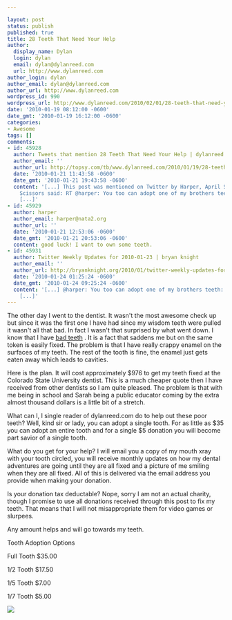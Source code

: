 ```yaml
---

layout: post
status: publish
published: true
title: 28 Teeth That Need Your Help
author:
  display_name: Dylan
  login: dylan
  email: dylan@dylanreed.com
  url: http://www.dylanreed.com
author_login: dylan
author_email: dylan@dylanreed.com
author_url: http://www.dylanreed.com
wordpress_id: 990
wordpress_url: http://www.dylanreed.com/2010/02/01/28-teeth-that-need-your-help/
date: '2010-01-19 08:12:00 -0600'
date_gmt: '2010-01-19 16:12:00 -0600'
categories:
- Awesome
tags: []
comments:
- id: 45928
  author: Tweets that mention 28 Teeth That Need Your Help | dylanreed.com -- Topsy.com
  author_email: ''
  author_url: http://topsy.com/tb/www.dylanreed.com/2010/01/19/28-teeth-that-need-your-help/
  date: '2010-01-21 11:43:58 -0600'
  date_gmt: '2010-01-21 19:43:58 -0600'
  content: '[...] This post was mentioned on Twitter by Harper, April Scissors. April
    Scissors said: RT @harper: You too can adopt one of my brothers teeth: http://www.dylanreed.com/2010/01/19/28-teeth-that-need-your-help/
    [...]'
- id: 45929
  author: harper
  author_email: harper@nata2.org
  author_url: ''
  date: '2010-01-21 12:53:06 -0600'
  date_gmt: '2010-01-21 20:53:06 -0600'
  content: good luck! I want to own some teeth.
- id: 45931
  author: Twitter Weekly Updates for 2010-01-23 | bryan knight
  author_email: ''
  author_url: http://bryanknight.org/2010/01/twitter-weekly-updates-for-2010-01-23/
  date: '2010-01-24 01:25:24 -0600'
  date_gmt: '2010-01-24 09:25:24 -0600'
  content: '[...] @harper: You too can adopt one of my brothers teeth: http://www.dylanreed.com/2010/01/19/28-teeth-that-need-your-help/
    [...]'
---
```


The other day I went to the dentist. It wasn't the most awesome check up but since it was the first one I have had since my wisdom teeth were pulled it wasn't all that bad. In fact I wasn't that surprised by what went down. I know that I have [bad teeth][1] . It is a fact that saddens me but on the same token is easily fixed. The problem is that I have really crappy enamel on the surfaces of my teeth. The rest of the tooth is fine, the enamel just gets eaten away which leads to cavities.

   [1]: http://www.flickr.com/photos/dylansarah/4275861247/

Here is the plan. It will cost approximately $976 to get my teeth fixed at the Colorado State University dentist. This is a much cheaper quote then I have received from other dentists so I am quite pleased. The problem is that with me being in school and Sarah being a public educator coming by the extra almost thousand dollars is a little bit of a stretch.

What can I, I single reader of dylanreed.com do to help out these poor teeth? Well, kind sir or lady, you can adopt a single tooth. For as little as $35 you can adopt an entire tooth and for a single $5 donation you will become part savior of a single tooth.

What do you get for your help? I will email you a copy of my mouth xray with your tooth circled, you will receive monthly updates on how my dental adventures are going until they are all fixed and a picture of me smiling when they are all fixed. All of this is delivered via the email address you provide when making your donation.

Is your donation tax deductable? Nope, sorry I am not an actual charity, though I promise to use all donations received through this post to fix my teeth. That means that I will not misappropriate them for video games or slurpees.

Any amount helps and will go towards my teeth.

  


Tooth Adoption Options
  


Full Tooth $35.00

1/2 Tooth $17.50

1/5 Tooth $7.00

1/7 Tooth $5.00  

  
  
  
  
![][2]  


   [2]: https://www.paypal.com/en_US/i/scr/pixel.gif

